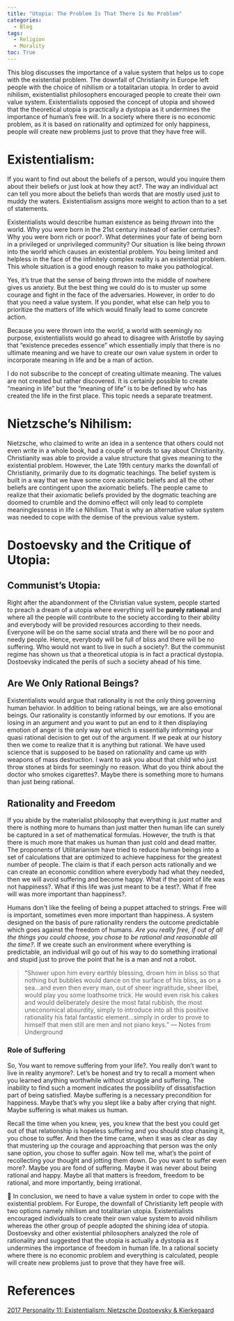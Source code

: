 ```yaml
---
title: "Utopia: The Problem Is That There Is No Problem"
categories:
  - Blog
tags:
  - Religion
  - Morality
toc: True
---
```


This blog discusses the importance of a value system that helps us to cope with the existential problem. The downfall of Christianity in Europe left people with the choice of nihilism or a totalitarian utopia. In order to avoid nihilism, existentialist philosophers encouraged people to create their own value system. Existentialists opposed the concept of utopia and showed that the theoretical utopia is practically a dystopia as it undermines the importance of human’s free will. In a society where there is no economic problem, as it is based on rationality and optimized for only happiness, people will create new problems just to prove that they have free will.

# Existentialism:

If you want to find out about the beliefs of a person, would you inquire them about their beliefs or just look at how they act?. The way an individual act can tell you more about the beliefs than words that are mostly used just to muddy the waters. Existentialism assigns more weight to action than to a set of statements. 

Existentialists would describe human existence as being *thrown* into the world. Why you were born in the 21st century instead of earlier centuries?. Why you were born rich or poor?. What determines your fate of being born in a privileged or unprivileged community? Our situation is like being *thrown* into the world which causes an existential problem. You being limited and helpless in the face of the infinitely complex reality is an existential problem. This whole situation is a good enough reason to make you pathological.

Yes, it’s true that the sense of being *thrown* into the middle of nowhere gives us anxiety. But the best thing we could do is to muster up some courage and fight in the face of the adversaries. However, in order to do that you need a value system. If you ponder, what else can help you to prioritize the matters of life which would finally lead to some concrete action. 

Because you were thrown into the world, a world with seemingly no purpose, existentialists would go ahead to disagree with Aristotle by saying that “existence precedes essence” which essentially imply that there is no ultimate meaning and we have to create our own value system in order to incorporate meaning in life and be a man of action. 

I do not subscribe to the concept of creating ultimate meaning. The values are not created but rather discovered. It is certainly possible to create “meaning in life” but the “meaning of life” is to be defined by who has created the life in the first place. This topic needs a separate treatment. 

# Nietzsche’s Nihilism:

Nietzsche, who claimed to write an idea in a sentence that others could not even write in a whole book, had a couple of words to say about Christianity. Christianity was able to provide a value structure that gives meaning to the existential problem. However, the Late 19th century marks the downfall of Christianity, primarily due to its dogmatic teachings. The belief system is built in a way that we have some core axiomatic beliefs and all the other beliefs are contingent upon the axiomatic beliefs. The people came to realize that their axiomatic beliefs provided by the dogmatic teaching are doomed to crumble and the domino effect will only lead to complete meaninglessness in life i.e Nihilism. That is why an alternative value system was needed to cope with the demise of the previous value system. 

# Dostoevsky and the Critique of Utopia:

## Communist’s Utopia:

Right after the abandonment of the Christian value system, people started to preach a dream of a utopia where everything will be **purely rational** and where all the people will contribute to the society according to their ability and everybody will be provided resources according to their needs. Everyone will be on the same social strata and there will be no poor and needy people. Hence, everybody will be full of bliss and there will be no suffering. Who would not want to live in such a society?. But the communist regime has shown us that a theoretical utopia is in fact a practical dystopia. Dostoevsky indicated the perils of such a society ahead of his time.

## Are We Only Rational Beings?

Existentialists would argue that rationality is not the only thing governing human behavior. In addition to being rational beings, we are also emotional beings. Our rationality is constantly informed by our emotions. If you are losing in an argument and you want to put an end to it then displaying emotion of anger is the only way out which is essentially informing your quasi rational decision to get out of the argument. If we peak at our history then we come to realize that it is anything but rational. We have used science that is supposed to be based on rationality and came up with weapons of mass destruction. I want to ask you about that child who just throw stones at birds for seemingly no reason. What do you think about the doctor who smokes cigarettes?. Maybe there is something more to humans than just being rational. 

## Rationality and Freedom

If you abide by the materialist philosophy that everything is just matter and there is nothing more to humans than just matter then human life can surely be captured in a set of mathematical formulas. However, the truth is that there is much more that makes us human than just cold and dead matter. The proponents of Utilitarianism have tried to reduce human beings into a set of calculations that are optimized to achieve happiness for the greatest number of people. The claim is that if each person acts rationally and we can create an economic condition where everybody had what they needed, then we will avoid suffering and become happy. What if the point of life was not happiness?. What if this life was just meant to be a test?. What if free will was more important than happiness?.

Humans don't like the feeling of being a puppet attached to strings. Free will is important, sometimes even more important than happiness. A system designed on the basis of pure rationality renders the outcome predictable which goes against the freedom of humans. *Are you really free, if out of all the things you could choose, you chose to be rational and reasonable all the time?*. If we create such an environment where everything is predictable, an individual will go out of his way to do something irrational and stupid just to prove the point that he is a man and not a robot. 

> “Shower upon him every earthly blessing, drown him in bliss so that nothing but bubbles would dance on the surface of his bliss, as on a sea...and even then every man, out of sheer ingratitude, sheer libel, would play you some loathsome trick. He would even risk his cakes and would deliberately desire the most fatal rubbish, the most uneconomical absurdity, simply to introduce into all this positive rationality his fatal fantastic element...simply in order to prove to himself that men still are men and not piano keys.” — Notes from Underground
> 

### Role of Suffering

So, You want to remove suffering from your life?. You really don’t want to live in reality anymore?. Let’s be honest and try to recall a moment when you learned anything worthwhile without struggle and suffering. The inability to find such a moment indicates the possibility of dissatisfaction part of being satisfied. Maybe suffering is a necessary precondition for happiness. Maybe that’s why you slept like a baby after crying that night. Maybe suffering is what makes us human.

Recall the time when you knew, yes, you knew that the best you could get out of that relationship is hopeless suffering and you should stop chasing it, you chose to suffer. And then the time came, when it was as clear as day that mustering up the courage and approaching that person was the only sane option, you chose to suffer again. Now tell me, what’s the point of recollecting your thought and jotting them down. Do you want to suffer even more?. Maybe you are fond of suffering. Maybe it was never about being rational and happy. Maybe all that matters is freedom, freedom to be rational, and more importantly, being irrational.

<aside>
📌 In conclusion, we need to have a value system in order to cope with the existential problem. For Europe, the downfall of Christianity left people with two options namely nihilism and totalitarian utopia. Existentialists encouraged individuals to create their own value system to avoid nihilism whereas the other group of people adopted the shining idea of utopia. Dostoevsky and other existential philosophers analyzed the role of rationality and suggested that the utopia is actually a dystopia as it undermines the importance of freedom in human life. In a rational society where there is no economic problem and everything is calculated, people will create new problems just to prove that they have free will.

</aside>

# References

[2017 Personality 11: Existentialism: Nietzsche Dostoevsky & Kierkegaard](https://www.youtube.com/watch?v=4qZ3EsrKPsc)